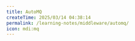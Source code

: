 ```yaml
---
title: AutoMQ
createTime: 2025/03/14 04:38:14
permalink: /learning-notes/middleware/automq/
icon: mdi:mq
---
```

